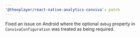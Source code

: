 ```yaml
---
'@theoplayer/react-native-analytics-conviva': patch
---
```


Fixed an issue on Android where the optional `debug` property in `ConvivaConfiguration` was treated as being required.
